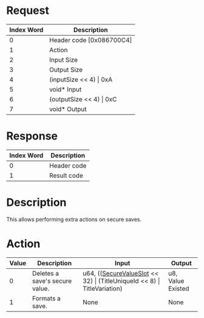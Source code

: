 # Request

| Index Word | Description                |
|------------|----------------------------|
| 0          | Header code \[0x086700C4\] |
| 1          | Action                     |
| 2          | Input Size                 |
| 3          | Output Size                |
| 4          | (inputSize \<\< 4) \| 0xA  |
| 5          | void\* Input               |
| 6          | (outputSize \<\< 4) \| 0xC |
| 7          | void\* Output              |

# Response

| Index Word | Description |
|------------|-------------|
| 0          | Header code |
| 1          | Result code |

# Description

This allows performing extra actions on secure saves.

# Action

| Value | Description                    | Input                                                                                                                          | Output            |
|-------|--------------------------------|--------------------------------------------------------------------------------------------------------------------------------|-------------------|
| 0     | Deletes a save's secure value. | u64, (([SecureValueSlot](Filesystem_services#SecureValueSlot "wikilink") \<\< 32) \| (TitleUniqueId \<\< 8) \| TitleVariation) | u8, Value Existed |
| 1     | Formats a save.                | None                                                                                                                           | None              |
